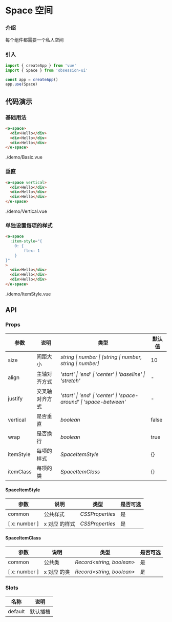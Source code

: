 # Space 空间

### 介绍

每个组件都需要一个私人空间

### 引入

```js
import { createApp } from 'vue'
import { Space } from 'obsession-ui'

const app = createApp()
app.use(Space)
```

## 代码演示

### 基础用法

```html
<o-space>
  <div>Hello</div>
  <div>Hello</div>
  <div>Hello</div>
</o-space>
```

<demo-code transform>./demo/Basic.vue</demo-code>

### 垂直

```html
<o-space vertical>
  <div>Hello</div>
  <div>Hello</div>
  <div>Hello</div>
</o-space>
```

<demo-code transform>./demo/Vertical.vue</demo-code>

### 单独设置每项的样式

```html
<o-space
  :item-style="{
    0: {
        flex: 1
    }
}"
>
  <div>Hello</div>
  <div>Hello</div>
  <div>Hello</div>
</o-space>
```

<demo-code transform>./demo/ItemStyle.vue</demo-code>

## API

### Props

| 参数      | 说明           | 类型                                                                | 默认值 |
| --------- | -------------- | ------------------------------------------------------------------- | ------ |
| size      | 间距大小       | _string \| number \| [string \| number, string \| number]_          | 10     |
| align     | 主轴对齐方式   | _'start' \| 'end' \| 'center' \| 'baseline' \| 'stretch'_           | -      |
| justify   | 交叉轴对齐方式 | _'start' \| 'end' \| 'center' \| 'space-around' \| 'space-between'_ | -      |
| vertical  | 是否垂直       | _boolean_                                                           | false  |
| wrap      | 是否换行       | _boolean_                                                           | true   |
| itemStyle | 每项的样式     | _SpaceItemStyle_                                                    | {}     |
| itemClass | 每项的类       | _SpaceItemClass_                                                    | {}     |

#### SpaceItemStyle

| 参数          | 说明          | 类型            | 是否可选 |
| ------------- | ------------- | --------------- | -------- |
| common        | 公共样式      | _CSSProperties_ | 是       |
| [ x: number ] | x 对应 的样式 | _CSSProperties_ | 是       |

#### SpaceItemClass

| 参数          | 说明        | 类型                      | 是否可选 |
| ------------- | ----------- | ------------------------- | -------- |
| common        | 公共类      | _Record<string, boolean>_ | 是       |
| [ x: number ] | x 对应 的类 | _Record<string, boolean>_ | 是       |

### Slots

| 名称    | 说明     |
| ------- | -------- |
| default | 默认插槽 |
